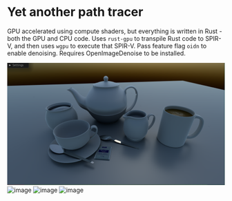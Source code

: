 # Yet another path tracer

GPU accelerated using compute shaders, but everything is written in Rust - both the GPU and CPU code. Uses `rust-gpu` to transpile Rust code to SPIR-V, and then uses `wgpu` to execute that SPIR-V. Pass feature flag `oidn` to enable denoising. Requires OpenImageDenoise to be installed.

![](image.png)
![image](https://user-images.githubusercontent.com/11212115/236666588-51cb006b-a1c6-4688-b49a-9dfc906cfa6c.png)
![image](https://user-images.githubusercontent.com/11212115/236580283-10b90b04-48fd-4863-95df-ca5f27afff26.png)
![image](https://user-images.githubusercontent.com/11212115/236580256-e1bda1b2-37fb-461d-919d-3a3c037eb955.png)
